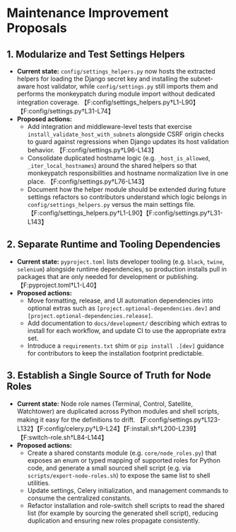 # Maintenance Improvement Proposals

## 1. Modularize and Test Settings Helpers
- **Current state:** `config/settings_helpers.py` now hosts the extracted helpers for loading the Django secret key and installing the subnet-aware host validator, while `config/settings.py` still imports them and performs the monkeypatch during module import without dedicated integration coverage. 【F:config/settings_helpers.py†L1-L90】【F:config/settings.py†L31-L74】
- **Proposed actions:**
  - Add integration and middleware-level tests that exercise `install_validate_host_with_subnets` alongside CSRF origin checks to guard against regressions when Django updates its host validation behavior. 【F:config/settings.py†L96-L143】
  - Consolidate duplicated hostname logic (e.g. `_host_is_allowed`, `_iter_local_hostnames`) around the shared helpers so that monkeypatch responsibilities and hostname normalization live in one place. 【F:config/settings.py†L76-L143】
  - Document how the helper module should be extended during future settings refactors so contributors understand which logic belongs in `config/settings_helpers.py` versus the main settings file. 【F:config/settings_helpers.py†L1-L90】【F:config/settings.py†L31-L143】

## 2. Separate Runtime and Tooling Dependencies
- **Current state:** `pyproject.toml` lists developer tooling (e.g. `black`, `twine`, `selenium`) alongside runtime dependencies, so production installs pull in packages that are only needed for development or publishing. 【F:pyproject.toml†L1-L40】
- **Proposed actions:**
  - Move formatting, release, and UI automation dependencies into optional extras such as `[project.optional-dependencies.dev]` and `[project.optional-dependencies.release]`.
  - Add documentation to `docs/development/` describing which extras to install for each workflow, and update CI to use the appropriate extra set.
  - Introduce a `requirements.txt` shim or `pip install .[dev]` guidance for contributors to keep the installation footprint predictable.

## 3. Establish a Single Source of Truth for Node Roles
- **Current state:** Node role names (Terminal, Control, Satellite, Watchtower) are duplicated across Python modules and shell scripts, making it easy for the definitions to drift. 【F:config/settings.py†L123-L132】【F:config/celery.py†L9-L24】【F:install.sh†L200-L239】【F:switch-role.sh†L84-L144】
- **Proposed actions:**
  - Create a shared constants module (e.g. `core/node_roles.py`) that exposes an enum or typed mapping of supported roles for Python code, and generate a small sourced shell script (e.g. via `scripts/export-node-roles.sh`) to expose the same list to shell utilities.
  - Update settings, Celery initialization, and management commands to consume the centralized constants.
  - Refactor installation and role-switch shell scripts to read the shared list (for example by sourcing the generated shell script), reducing duplication and ensuring new roles propagate consistently.

